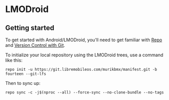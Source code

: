 LMODroid
===========

Getting started
---------------

To get started with Android/LMODroid, you'll need to get
familiar with [Repo](https://source.android.com/source/using-repo.html) and [Version Control with Git](https://source.android.com/source/version-control.html).

To initialize your local repository using the LMODroid trees, use a command like this:
```
repo init -u https://git.libremobileos.com/murikbmx/manifest.git -b fourteen --git-lfs
```
Then to sync up:
```
repo sync -c -j$(nproc --all) --force-sync --no-clone-bundle --no-tags
```
